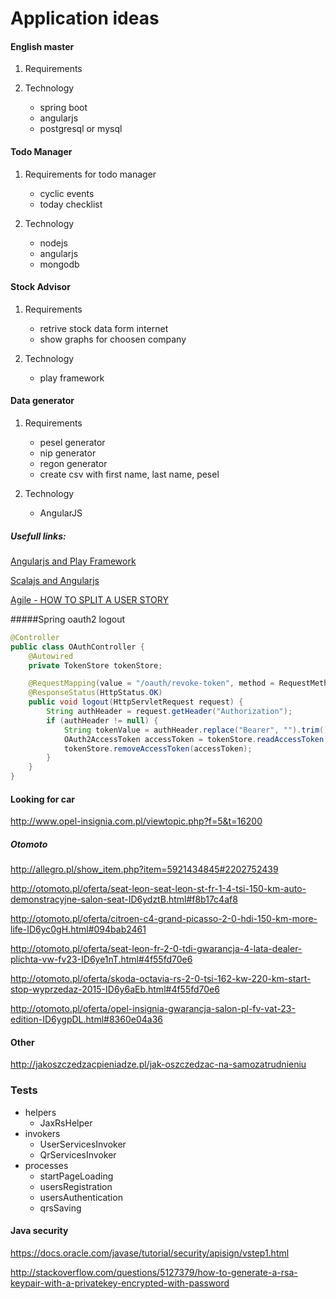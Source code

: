 # Application ideas



#### English master
1. Requirements

2. Technology
    - spring boot
    - angularjs
    - postgresql or mysql

#### Todo Manager

1. Requirements for todo manager
    - cyclic events
    - today checklist

2. Technology
      - nodejs
      - angularjs
      - mongodb
  
#### Stock Advisor
1. Requirements
    - retrive stock data form internet
    - show graphs for choosen company

2. Technology
    - play framework

#### Data generator
1. Requirements
    - pesel generator
    - nip generator
    - regon generator
    - create csv with first name, last name, pesel

2. Technology
    - AngularJS



##### Usefull links:
[Angularjs and Play Framework](http://www.toptal.com/java/building-modern-web-applications-with-angularjs-and-play-framework)

[Scalajs and Angularjs](http://www.smartjava.org/content/creating-angularjs-application-without-javascript-scalajs)

[Agile - HOW TO SPLIT A USER STORY](http://www.agileforall.com/wp-content/uploads/2012/01/Story-Splitting-Flowchart.pdf)

#####Spring oauth2 logout

``` java
@Controller
public class OAuthController {
    @Autowired
    private TokenStore tokenStore;

    @RequestMapping(value = "/oauth/revoke-token", method = RequestMethod.GET)
    @ResponseStatus(HttpStatus.OK)
    public void logout(HttpServletRequest request) {
        String authHeader = request.getHeader("Authorization");
        if (authHeader != null) {
            String tokenValue = authHeader.replace("Bearer", "").trim();
            OAuth2AccessToken accessToken = tokenStore.readAccessToken(tokenValue);
            tokenStore.removeAccessToken(accessToken);
        }
    }
}
```

#### Looking for car
http://www.opel-insignia.com.pl/viewtopic.php?f=5&t=16200

##### Otomoto

http://allegro.pl/show_item.php?item=5921434845#2202752439

http://otomoto.pl/oferta/seat-leon-seat-leon-st-fr-1-4-tsi-150-km-auto-demonstracyjne-salon-seat-ID6ydztB.html#f8b17c4af8

http://otomoto.pl/oferta/citroen-c4-grand-picasso-2-0-hdi-150-km-more-life-ID6yc0gH.html#094bab2461

http://otomoto.pl/oferta/seat-leon-fr-2-0-tdi-gwarancja-4-lata-dealer-plichta-vw-fv23-ID6ye1nT.html#4f55fd70e6

http://otomoto.pl/oferta/skoda-octavia-rs-2-0-tsi-162-kw-220-km-start-stop-wyprzedaz-2015-ID6y6aEb.html#4f55fd70e6

http://otomoto.pl/oferta/opel-insignia-gwarancja-salon-pl-fv-vat-23-edition-ID6ygpDL.html#8360e04a36


#### Other
http://jakoszczedzacpieniadze.pl/jak-oszczedzac-na-samozatrudnieniu


### Tests
- helpers
    - JaxRsHelper
- invokers
    - UserServicesInvoker
    - QrServicesInvoker
- processes
    - startPageLoading
    - usersRegistration
    - usersAuthentication
    - qrsSaving

#### Java security
https://docs.oracle.com/javase/tutorial/security/apisign/vstep1.html

http://stackoverflow.com/questions/5127379/how-to-generate-a-rsa-keypair-with-a-privatekey-encrypted-with-password
